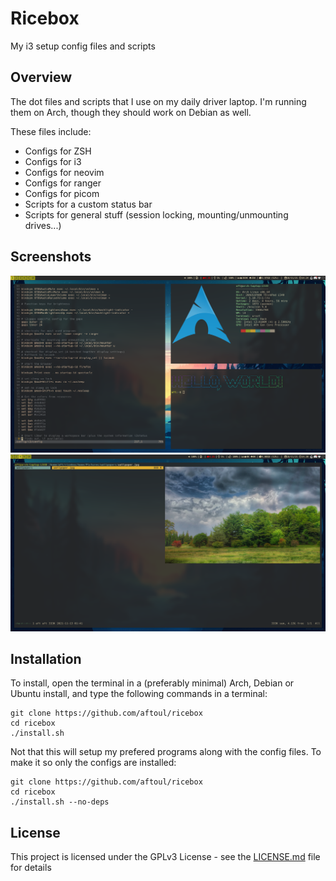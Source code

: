 # Ricebox
My i3 setup config files and scripts

## Overview

The dot files and scripts that I use on my daily driver laptop. I'm running them on Arch, though they should work on Debian as well.

These files include:

- Configs for ZSH
- Configs for i3
- Configs for neovim
- Configs for ranger
- Configs for picom
- Scripts for a custom status bar
- Scripts for general stuff (session locking, mounting/unmounting drives...)

## Screenshots
![Screenshot 1](images/screenshot_1.png)
![Screenshot 2](images/screenshot_2.png)

## Installation

To install, open the terminal in a (preferably minimal) Arch, Debian or Ubuntu install, and type the following commands in a terminal:

```
git clone https://github.com/aftoul/ricebox
cd ricebox
./install.sh
```

Not that this will setup my prefered programs along with the config files. To make it so only the configs are installed:

```
git clone https://github.com/aftoul/ricebox
cd ricebox
./install.sh --no-deps
```

## License

This project is licensed under the GPLv3 License - see the [LICENSE.md](LICENSE.md) file for details



